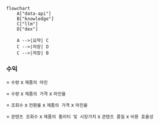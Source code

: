 ```mermaid
flowchart
    A["data-api"]
    B["knowledge"]
    C["llm"]
    D["dex"]

    A -->|요약| C
    C -->|저장| D
    C -->|저장| B

```

### 수익

= `수량` x `제품의 마진`

= `수량` x `제품의 가격` x `마진율`

= `조회수` x `전환율` x `제품의 가격` x `마진율`

= `콘텐츠 조회수` x `제품의 퀼리티 및 시장가치` x `콘텐츠 품질` x `비용 효율성`
